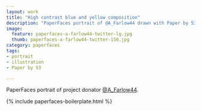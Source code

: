 ```yaml
---
layout: work
title: "High contrast blue and yellow composition"
description: "PaperFaces portrait of @A_Farlow44 drawn with Paper by 53 on an iPad."
image: 
  feature: paperfaces-a-farlow44-twitter-lg.jpg
  thumb: paperfaces-a-farlow44-twitter-150.jpg
category: paperfaces
tags: 
- portrait
- illustration
- Paper by 53

---
```


PaperFaces portrait of project donator [@A_Farlow44](http://twitter.com/A_Farlow44).

{% include paperfaces-boilerplate.html %}